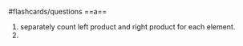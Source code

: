 #flashcards/questions 
==a==
1. separately count left product and right product for each element.
2. 
